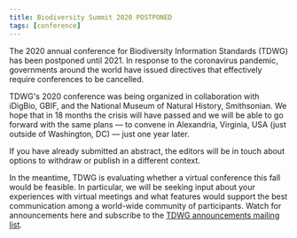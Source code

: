 ```yaml
---
title: Biodiversity Summit 2020 POSTPONED
tags: [conference]
---
```


The 2020 annual conference for Biodiversity Information Standards (TDWG) has been postponed until 2021. In response to the coronavirus pandemic, governments around the world have issued directives that effectively require conferences to be cancelled. 

TDWG's 2020 conference was being organized in collaboration with iDigBio, GBIF, and the National Museum of Natural History, Smithsonian. We hope that in 18 months the crisis will have passed and we will be able to go forward with the same plans — to convene in Alexandria, Virginia, USA (just outside of Washington, DC) — just one year later. 

If you have already submitted an abstract, the editors will be in touch about options to withdraw or publish in a different context.

In the meantime, TDWG is evaluating whether a virtual conference this fall would be feasible. In particular, we will be seeking input about your experiences with virtual meetings and what features would support the best communication among a world-wide community of participants. Watch for announcements here and subscribe to the [TDWG announcements mailing list](http://eepurl.com/8VIvn).
